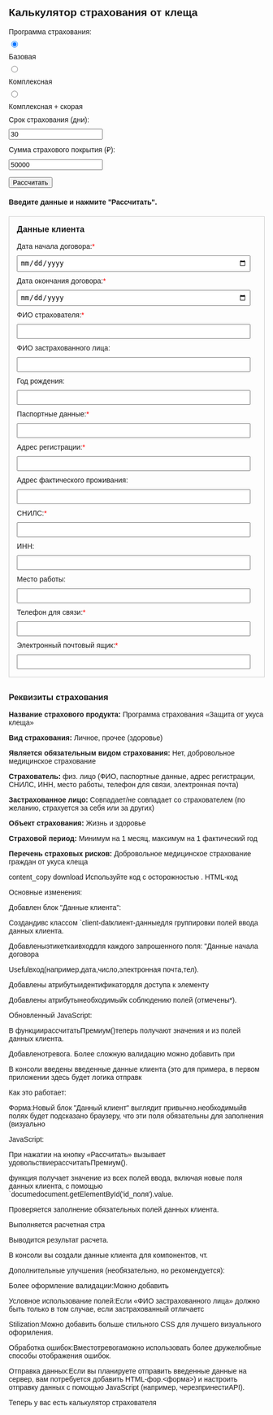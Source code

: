 <!DOCTYPE html>
<html lang="ru">
<head>
  <meta charset="UTF-8">
  <meta name="viewport" content="width=device-width, initial-scale=1.0">
  <title>Калькулятор страхования от клеща</title>
  <style>
    body {
      font-family: Arial, sans-serif;
      margin: 20px;
    }
    label, input, button {
      margin-top: 10px;
      display: block;
    }
    #premiumResult {
      margin-top: 20px;
      font-weight: bold;
    }
    .requisites {
      margin-top: 30px;
    }
    .client-data {
      margin-top: 20px;
      border: 1px solid #ccc;
      padding: 15px;
    }
    .client-data h3 {
      margin-top: 0;
    }
    .client-data label {
      display: block;
      margin-bottom: 5px;
    }
    .client-data input {
      width: calc(100% - 12px); /* Adjust width for padding */
      padding: 5px;
      box-sizing: border-box;
    }
  </style>
</head>
<body>
  <h2>Калькулятор страхования от клеща</h2>

  <div>
    <label>Программа страхования:</label>
    <input type="radio" id="basic" name="program" value="basic" checked>
    <label for="basic">Базовая</label>
    <input type="radio" id="complex" name="program" value="complex">
    <label for="complex">Комплексная</label>
    <input type="radio" id="complex_ambulance" name="program" value="complex_ambulance">
    <label for="complex_ambulance">Комплексная + скорая</label>
  </div>

  <div>
    <label for="insuranceDays">Срок страхования (дни):</label>
    <input type="number" id="insuranceDays" value="30" min="1">
  </div>

  <div>
    <label for="coverageAmount">Сумма страхового покрытия (₽):</label>
    <input type="number" id="coverageAmount" value="50000" min="1">
  </div>

  <button onclick="calculatePremium()">Рассчитать</button>

  <div id="premiumResult">Введите данные и нажмите "Рассчитать".</div>

  <div class="client-data">
    <h3>Данные клиента</h3>
    <div>
      <label for="contractStartDate">Дата начала договора:<span style="color: red;">*</span></label>
      <input type="date" id="contractStartDate" required>
    </div>
    <div>
      <label for="contractEndDate">Дата окончания договора:<span style="color: red;">*</span></label>
      <input type="date" id="contractEndDate" required>
    </div>
    <div>
      <label for="insurerFullName">ФИО страхователя:<span style="color: red;">*</span></label>
      <input type="text" id="insurerFullName" required>
    </div>
    <div>
      <label for="insuredFullName">ФИО застрахованного лица:</label>
      <input type="text" id="insuredFullName">
    </div>
    <div>
      <label for="insuredBirthYear">Год рождения:</label>
      <input type="number" id="insuredBirthYear">
    </div>
    <div>
      <label for="passportData">Паспортные данные:<span style="color: red;">*</span></label>
      <input type="text" id="passportData" required>
    </div>
    <div>
      <label for="registrationAddress">Адрес регистрации:<span style="color: red;">*</span></label>
      <input type="text" id="registrationAddress" required>
    </div>
    <div>
      <label for="livingAddress">Адрес фактического проживания:</label>
      <input type="text" id="livingAddress">
    </div>
    <div>
      <label for="snils">СНИЛС:<span style="color: red;">*</span></label>
      <input type="text" id="snils" required>
    </div>
    <div>
      <label for="inn">ИНН:</label>
      <input type="text" id="inn">
    </div>
    <div>
      <label for="workplace">Место работы:</label>
      <input type="text" id="workplace">
    </div>
    <div>
      <label for="phoneNumber">Телефон для связи:<span style="color: red;">*</span></label>
      <input type="tel" id="phoneNumber" required>
    </div>
    <div>
      <label for="email">Электронный почтовый ящик:<span style="color: red;">*</span></label>
      <input type="email" id="email" required>
    </div>
  </div>

  <div class="requisites">
    <h3>Реквизиты страхования</h3>
    <p><strong>Название страхового продукта:</strong> Программа страхования «Защита от укуса клеща»</p>
    <p><strong>Вид страхования:</strong> Личное, прочее (здоровье)</p>
    <p><strong>Является обязательным видом страхования:</strong> Нет, добровольное медицинское страхование</p>
    <p><strong>Страхователь:</strong> физ. лицо (ФИО, паспортные данные, адрес регистрации, СНИЛС, ИНН, место работы, телефон для связи, электронная почта)</p>
    <p><strong>Застрахованное лицо:</strong> Совпадает/не совпадает со страхователем (по желанию, страхуется за себя или за других)</p>
    <p><strong>Объект страхования:</strong> Жизнь и здоровье</p>
    <p><strong>Страховой период:</strong> Минимум на 1 месяц, максимум на 1 фактический год</p>
    <p><strong>Перечень страховых рисков:</strong> Добровольное медицинское страхование граждан от укуса клеща</p>
  </div>

  <script>
    function calculatePremium() {
      // Получение значений из формы калькулятора
      const program = document.querySelector('input[name="program"]:checked').value;
      const insuranceDays = parseInt(document.getElementById('insuranceDays').value, 10);
      const coverageAmount = parseFloat(document.getElementById('coverageAmount').value);

      // Проверка корректности введенных данных калькулятора
      if (isNaN(insuranceDays) || insuranceDays <= 0 || isNaN(coverageAmount) || coverageAmount <= 0) {
        document.getElementById('premiumResult').innerText = "Введите корректные данные для расчета.";
        return;
      }

      // Получение значений из формы данных клиента
      const contractStartDate = document.getElementById('contractStartDate').value;
      const contractEndDate = document.getElementById('contractEndDate').value;
      const insurerFullName = document.getElementById('insurerFullName').value;
      const insuredFullName = document.getElementById('insuredFullName').value;
      const insuredBirthYear = document.getElementById('insuredBirthYear').value;
      const passportData = document.getElementById('passportData').value;
      const registrationAddress = document.getElementById('registrationAddress').value;
      const livingAddress = document.getElementById('livingAddress').value;
      const snils = document.getElementById('snils').value;
      const inn = document.getElementById('inn').value;
      const workplace = document.getElementById('workplace').value;
      const phoneNumber = document.getElementById('phoneNumber').value;
      const email = document.getElementById('email').value;

      // Простая проверка обязательных полей клиента (можно улучшить)
      if (!contractStartDate || !contractEndDate || !insurerFullName || !passportData || !registrationAddress || !snils || !phoneNumber || !email) {
        alert("Пожалуйста, заполните все обязательные поля данных клиента.");
        return;
      }

      // Определение базовой ставки
      let baseRate;
      switch (program) {
        case 'basic':
          baseRate = 0.01;
          break;
        case 'complex':
          baseRate = 0.015;
          break;
        case 'complex_ambulance':
          baseRate = 0.02;
          break;
        default:
          document.getElementById('premiumResult').innerText = "Ошибка: неизвестная программа.";
          return;
      }

      // Расчет стоимости
      const premium = baseRate * coverageAmount * insuranceDays;

      // Отображение результата
      document.getElementById('premiumResult').innerText = `Примерная стоимость страховки: ${premium.toFixed(2)} ₽`;

      // Здесь можно добавить код для дальнейшей обработки данных клиента, например, отправки на сервер
      console.log("Данные клиента:");
      console.log("Дата начала договора:", contractStartDate);
      console.log("Дата окончания договора:", contractEndDate);
      console.log("ФИО страхователя:", insurerFullName);
      console.log("ФИО застрахованного лица:", insuredFullName);
      console.log("Год рождения:", insuredBirthYear);
      console.log("Паспортные данные:", passportData);
      console.log("Адрес регистрации:", registrationAddress);
      console.log("Адрес фактического проживания:", livingAddress);
      console.log("СНИЛС:", snils);
      console.log("ИНН:", inn);
      console.log("Место работы:", workplace);
      console.log("Телефон для связи:", phoneNumber);
      console.log("Электронный почтовый ящик:", email);
    }
  </script>
</body>
</html>
content_copy
download
Используйте код с осторожностью .
HTML-код

Основные изменения:

Добавлен блок "Данные клиента":

Создандивс классом `client-datклиент-данныедля группировки полей ввода данных клиента.

Добавленыэтикеткаивходдля каждого запрошенного поля: "Данные начала договора

Usefulвход(например,дата,число,электронная почта,тел).

Добавлены атрибутыидентификатордля доступа к элементу

Добавлены атрибутынеобходимыйк соблюдению полей (отмечены<span style="color: красный;">*</span>).

Обновленный JavaScript:

В функциирассчитатьПремиум()теперь получают значения и из полей данных клиента.

Добавленотревога. Более сложную валидацию можно добавить при

В консоли введены введенные данные клиента (это для примера, в первом приложении здесь будет логика отправк

Как это работает:

Форма:Новый блок "Данный клиент" выглядит привычно.необходимыйв полях будет подсказано браузеру, что эти поля обязательны для заполнения (визуально

JavaScript:

При нажатии на кнопку «Рассчитать» вызывает удовольствиерассчитатьПремиум().

функция получает значение из всех полей ввода, включая новые поля данных клиента, с помощью `documedocument.getElementById('id_поля').value.

Проверяется заполнение обязательных полей данных клиента.

Выполняется расчетная стра

Выводится результат расчета.

В консоли вы создали данные клиента для компонентов, чт.

Дополнительные улучшения (необязательно, но рекомендуется):

Более оформление валидации:Можно добавить

Условное использование полей:Если «ФИО застрахованного лица» должно быть только в том случае, если застрахованный отличаетс

Stilization:Можно добавить больше стильного CSS для лучшего визуального оформления.

Обработка ошибок:Вместотревогаможно использовать более дружелюбные способы отображения ошибок.

Отправка данных:Если вы планируете отправить введенные данные на сервер, вам потребуется добавить HTML-фор.<форма>) и настроить отправку данных с помощью JavaScript (например, черезпринестиAPI).

Теперь у вас есть калькулятор страхователя
